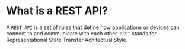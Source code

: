 # What is a REST API?

A `REST API` is a set of rules that define how applications or devices can connect to and communicate with each other. `REST` stands for Representational State Transfer Achitectual Style.
